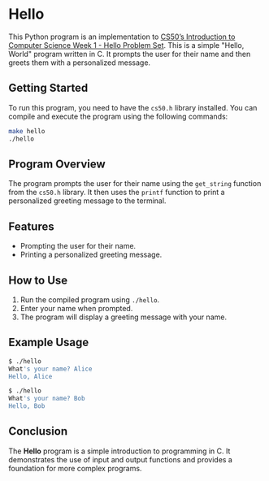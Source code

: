 # Hello

This Python program is an implementation to [CS50’s Introduction to Computer Science Week 1 - Hello Problem Set](https://cs50.harvard.edu/x/2023/psets/1/hello/). This is a simple "Hello, World" program written in C. It prompts the user for their name and then greets them with a personalized message.

## Getting Started

To run this program, you need to have the `cs50.h` library installed. You can compile and execute the program using the following commands:

```bash
make hello
./hello
```

## Program Overview

The program prompts the user for their name using the `get_string` function from the `cs50.h` library. It then uses the `printf` function to print a personalized greeting message to the terminal.

## Features

- Prompting the user for their name.
- Printing a personalized greeting message.

## How to Use

1. Run the compiled program using `./hello`.
2. Enter your name when prompted.
3. The program will display a greeting message with your name.

## Example Usage

```bash
$ ./hello
What's your name? Alice
Hello, Alice
```

```bash
$ ./hello
What's your name? Bob
Hello, Bob
```

## Conclusion

The **Hello** program is a simple introduction to programming in C. It demonstrates the use of input and output functions and provides a foundation for more complex programs.